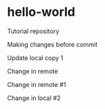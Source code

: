 # hello-world
Tutorial repository

Making changes before commit

Update local copy 1

Change in remote

Change in remote #1

Change in local #2